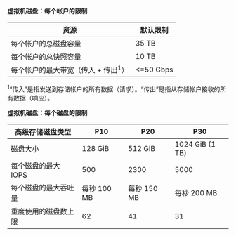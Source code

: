 **虚拟机磁盘：每个帐户的限制**

资源|默认限制
---|---
每个帐户的总磁盘容量|35 TB
每个帐户的总快照容量|10 TB
每个帐户的最大带宽（传入 + 传出<sup>1</sup>）|<=50 Gbps

<sup>1</sup>“传入”是指发送到存储帐户的所有数据（请求）。“传出”是指从存储帐户接收的所有数据（响应）。

**虚拟机磁盘：每个磁盘的限制**

高级存储磁盘类型 | P10 | P20 | P30
---|---|---|---
磁盘大小 | 128 GiB | 512 GiB | 1024 GiB (1 TB)
每个磁盘的最大 IOPS | 500 | 2300 | 5000
每个磁盘的最大吞吐量 | 每秒 100 MB | 每秒 150 MB | 每秒 200 MB
重度使用的磁盘数上限 | 62 | 41 | 31

<!---HONumber=Mooncake_0104_2016-->